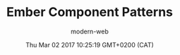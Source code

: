 ---
title: Ember Component Patterns
slug: video-ember-component-patterns
date: Thu Mar 02 2017 10:25:19 GMT+0200 (CAT)
media-id: jNhxQkQyRi0
kind: youtube
section: video
author: modern-web
---